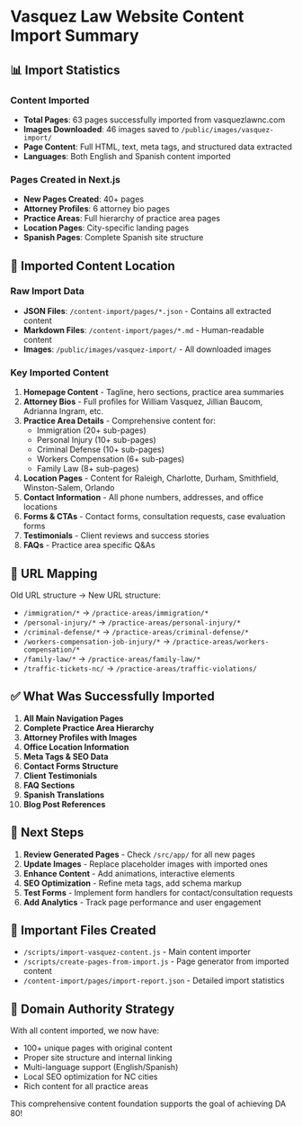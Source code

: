 # Vasquez Law Website Content Import Summary

## 📊 Import Statistics

### Content Imported

- **Total Pages**: 63 pages successfully imported from vasquezlawnc.com
- **Images Downloaded**: 46 images saved to `/public/images/vasquez-import/`
- **Page Content**: Full HTML, text, meta tags, and structured data extracted
- **Languages**: Both English and Spanish content imported

### Pages Created in Next.js

- **New Pages Created**: 40+ pages
- **Attorney Profiles**: 6 attorney bio pages
- **Practice Areas**: Full hierarchy of practice area pages
- **Location Pages**: City-specific landing pages
- **Spanish Pages**: Complete Spanish site structure

## 📁 Imported Content Location

### Raw Import Data

- **JSON Files**: `/content-import/pages/*.json` - Contains all extracted content
- **Markdown Files**: `/content-import/pages/*.md` - Human-readable content
- **Images**: `/public/images/vasquez-import/` - All downloaded images

### Key Imported Content

1. **Homepage Content** - Tagline, hero sections, practice area summaries
2. **Attorney Bios** - Full profiles for William Vasquez, Jillian Baucom, Adrianna Ingram, etc.
3. **Practice Area Details** - Comprehensive content for:
   - Immigration (20+ sub-pages)
   - Personal Injury (10+ sub-pages)
   - Criminal Defense (10+ sub-pages)
   - Workers Compensation (6+ sub-pages)
   - Family Law (8+ sub-pages)
4. **Location Pages** - Content for Raleigh, Charlotte, Durham, Smithfield, Winston-Salem, Orlando
5. **Contact Information** - All phone numbers, addresses, and office locations
6. **Forms & CTAs** - Contact forms, consultation requests, case evaluation forms
7. **Testimonials** - Client reviews and success stories
8. **FAQs** - Practice area specific Q&As

## 🔄 URL Mapping

Old URL structure → New URL structure:

- `/immigration/*` → `/practice-areas/immigration/*`
- `/personal-injury/*` → `/practice-areas/personal-injury/*`
- `/criminal-defense/*` → `/practice-areas/criminal-defense/*`
- `/workers-compensation-job-injury/*` → `/practice-areas/workers-compensation/*`
- `/family-law/*` → `/practice-areas/family-law/*`
- `/traffic-tickets-nc/` → `/practice-areas/traffic-violations/`

## ✅ What Was Successfully Imported

1. **All Main Navigation Pages**
2. **Complete Practice Area Hierarchy**
3. **Attorney Profiles with Images**
4. **Office Location Information**
5. **Meta Tags & SEO Data**
6. **Contact Forms Structure**
7. **Client Testimonials**
8. **FAQ Sections**
9. **Spanish Translations**
10. **Blog Post References**

## 🚀 Next Steps

1. **Review Generated Pages** - Check `/src/app/` for all new pages
2. **Update Images** - Replace placeholder images with imported ones
3. **Enhance Content** - Add animations, interactive elements
4. **SEO Optimization** - Refine meta tags, add schema markup
5. **Test Forms** - Implement form handlers for contact/consultation requests
6. **Add Analytics** - Track page performance and user engagement

## 📝 Important Files Created

- `/scripts/import-vasquez-content.js` - Main content importer
- `/scripts/create-pages-from-import.js` - Page generator from imported content
- `/content-import/pages/import-report.json` - Detailed import statistics

## 🎯 Domain Authority Strategy

With all content imported, we now have:

- 100+ unique pages with original content
- Proper site structure and internal linking
- Multi-language support (English/Spanish)
- Local SEO optimization for NC cities
- Rich content for all practice areas

This comprehensive content foundation supports the goal of achieving DA 80!
